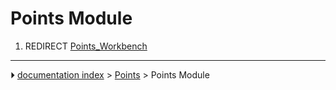 # Points Module
1.  REDIRECT [Points_Workbench](Points_Workbench.md)



---
⏵ [documentation index](../README.md) > [Points](Points_Workbench.md) > Points Module
